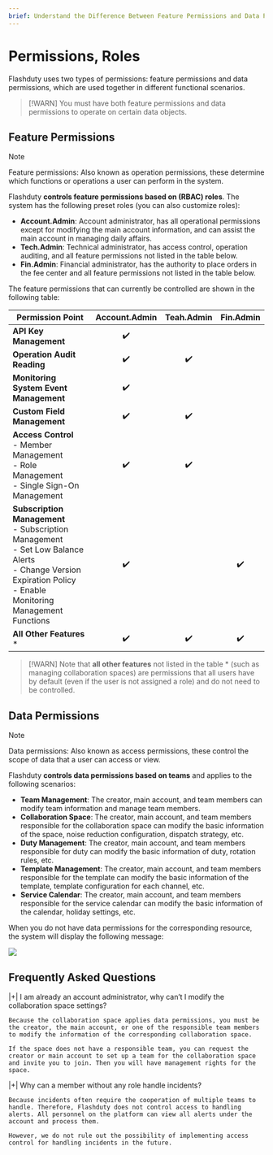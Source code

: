 ```yaml
---
brief: Understand the Difference Between Feature Permissions and Data Permissions
---
```


# Permissions, Roles

Flashduty uses two types of permissions: feature permissions and data permissions, which are used together in different functional scenarios.

> [!WARN]
> You must have both feature permissions and data permissions to operate on certain data objects.

## Feature Permissions
> [!NOTE]
> Feature permissions: Also known as operation permissions, these determine which functions or operations a user can perform in the system.

Flashduty **controls feature permissions based on (RBAC) roles**. The system has the following preset roles (you can also customize roles):

- **Account.Admin**: Account administrator, has all operational permissions except for modifying the main account information, and can assist the main account in managing daily affairs.
- **Tech.Admin**: Technical administrator, has access control, operation auditing, and all feature permissions not listed in the table below.
- **Fin.Admin**: Financial administrator, has the authority to place orders in the fee center and all feature permissions not listed in the table below.

The feature permissions that can currently be controlled are shown in the following table:

| Permission Point | Account.Admin | Teah.Admin | Fin.Admin |
| ------------ | :--------: | :--------:  | :--------: |
| **API Key Management**    | ✔️       |            |            |
| **Operation Audit Reading**     | ✔️ | ✔️ |  |
| **Monitoring System Event Management**    | ✔️ |  |  |
| **Custom Field Management**    | ✔️ | ✔️ |  |
| **Access Control** <br> - Member Management<br> - Role Management<br> - Single Sign-On Management     | ✔️ | ✔️ |  |
| **Subscription Management** <br> - Subscription Management<br> - Set Low Balance Alerts<br> - Change Version Expiration Policy<br> - Enable Monitoring Management Functions    | ✔️ |  | ✔️ |
| **All Other Features** * | ✔️ | ✔️ | ✔️ |

> [!WARN]
> Note that **all other features** not listed in the table * (such as managing collaboration spaces) are permissions that all users have by default (even if the user is not assigned a role) and do not need to be controlled.

## Data Permissions
> [!NOTE]
> Data permissions: Also known as access permissions, these control the scope of data that a user can access or view.

Flashduty **controls data permissions based on teams** and applies to the following scenarios:

- **Team Management**: The creator, main account, and team members can modify team information and manage team members.
- **Collaboration Space**: The creator, main account, and team members responsible for the collaboration space can modify the basic information of the space, noise reduction configuration, dispatch strategy, etc.
- **Duty Management**: The creator, main account, and team members responsible for duty can modify the basic information of duty, rotation rules, etc.
- **Template Management**: The creator, main account, and team members responsible for the template can modify the basic information of the template, template configuration for each channel, etc.
- **Service Calendar**: The creator, main account, and team members responsible for the service calendar can modify the basic information of the calendar, holiday settings, etc.

When you do not have data permissions for the corresponding resource, the system will display the following message:

![](https://fcdoc.github.io/img/zh/flashduty/feature/permission/1.avif)

## Frequently Asked Questions

|+| I am already an account administrator, why can’t I modify the collaboration space settings?

    Because the collaboration space applies data permissions, you must be the creator, the main account, or one of the responsible team members to modify the information of the corresponding collaboration space.

    If the space does not have a responsible team, you can request the creator or main account to set up a team for the collaboration space and invite you to join. Then you will have management rights for the space.

|+| Why can a member without any role handle incidents?

    Because incidents often require the cooperation of multiple teams to handle. Therefore, Flashduty does not control access to handling alerts. All personnel on the platform can view all alerts under the account and process them.

    However, we do not rule out the possibility of implementing access control for handling incidents in the future.